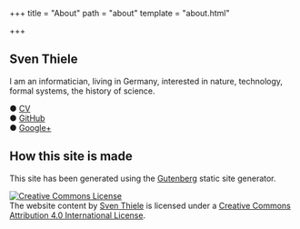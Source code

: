 +++
title = "About"
path = "about"
template = "about.html"

+++

## Sven Thiele

I am an informatician, living in Germany, interested in nature, technology, formal systems, the history of science.

● [CV](/cv) \
● [GitHub](https://github.com/sthiele) \
● [Google+](https://plus.google.com/u/0/+SvenThieleDr)

## How this site is made

This site has been generated using the [Gutenberg](https://www.getgutenberg.io/)
static site generator. 

  <a rel="license" href="http://creativecommons.org/licenses/by/4.0/"><img alt="Creative Commons License" style="border-width:0" src="https://i.creativecommons.org/l/by/4.0/80x15.png" /></a><br /><span xmlns:dct="http://purl.org/dc/terms/" property="dct:title">The website content</span> by <a xmlns:cc="http://creativecommons.org/ns#" href="https://sthiele.github.io/" property="cc:attributionName" rel="cc:attributionURL">Sven Thiele</a> is licensed under a <a rel="license" href="http://creativecommons.org/licenses/by/4.0/">Creative Commons Attribution 4.0 International License</a>.
